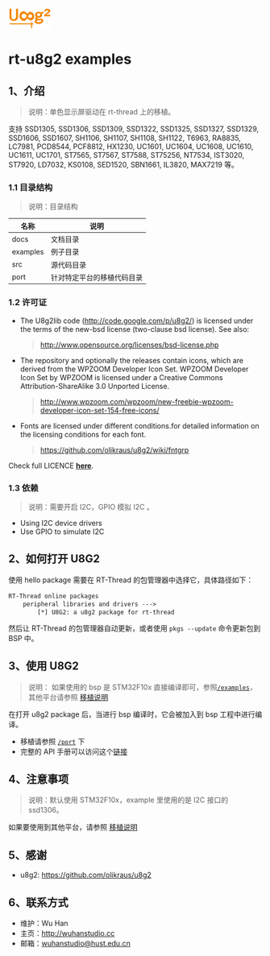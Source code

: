 ![u8g2 logo](u8g2_logo.png)
# rt-u8g2 examples

## 1、介绍

> 说明：单色显示屏驱动在 rt-thread 上的移植。 

支持 SSD1305, SSD1306, SSD1309, SSD1322, SSD1325, SSD1327, SSD1329, SSD1606, SSD1607, SH1106, SH1107, SH1108, SH1122, T6963, RA8835, LC7981, PCD8544, PCF8812, HX1230, UC1601, UC1604, UC1608, UC1610, UC1611, UC1701, ST7565, ST7567, ST7588, ST75256, NT7534, IST3020, ST7920, LD7032, KS0108, SED1520, SBN1661, IL3820, MAX7219 等。

### 1.1 目录结构

> 说明：目录结构

| 名称 | 说明 |
| ---- | ---- |
| docs  | 文档目录 |
| examples | 例子目录|
| src  | 源代码目录 |
| port | 针对特定平台的移植代码目录 |

### 1.2 许可证

- The U8g2lib code (http://code.google.com/p/u8g2/) is licensed under the terms of 
the new-bsd license (two-clause bsd license).  See also:  

	> http://www.opensource.org/licenses/bsd-license.php  

- The repository and optionally the releases contain icons, which are
derived from the WPZOOM Developer Icon Set. WPZOOM Developer Icon Set by WPZOOM is licensed under a Creative Commons 
Attribution-ShareAlike 3.0 Unported License.  

	> http://www.wpzoom.com/wpzoom/new-freebie-wpzoom-developer-icon-set-154-free-icons/ 
 
- Fonts are licensed under different conditions.for detailed information on the licensing conditions for each font.
 
	> https://github.com/olikraus/u8g2/wiki/fntgrp


Check full LICENCE **[here](LICENSE)**.

### 1.3 依赖

> 说明：需要开启 I2C，GPIO 模拟 I2C 。

- Using I2C device drivers
- Use GPIO to simulate I2C

## 2、如何打开 U8G2

使用 hello package 需要在 RT-Thread 的包管理器中选择它，具体路径如下：

```
RT-Thread online packages
    peripheral libraries and drivers --->
        [*] U8G2: a u8g2 package for rt-thread
```

然后让 RT-Thread 的包管理器自动更新，或者使用 `pkgs --update` 命令更新包到 BSP 中。

## 3、使用 U8G2

> 说明： 如果使用的 bsp 是 STM32F10x 直接编译即可，参照[`/examples`](/examples/README.md)，其他平台请参照 [移植说明](port/README.md) 

在打开 u8g2 package 后，当进行 bsp 编译时，它会被加入到 bsp 工程中进行编译。

* 移植请参照 [`/port`](/port) 下
* 完整的 API 手册可以访问这个[链接](https://github.com/olikraus/u8g2/wiki/u8g2reference)

## 4、注意事项

> 说明：默认使用 STM32F10x，example 里使用的是 I2C 接口的 ssd1306。

如果要使用到其他平台，请参照 [移植说明](port/README.md)

## 5、感谢

- u8g2: https://github.com/olikraus/u8g2

## 6、联系方式

* 维护：Wu Han
* 主页：http://wuhanstudio.cc
* 邮箱：wuhanstudio@hust.edu.cn
